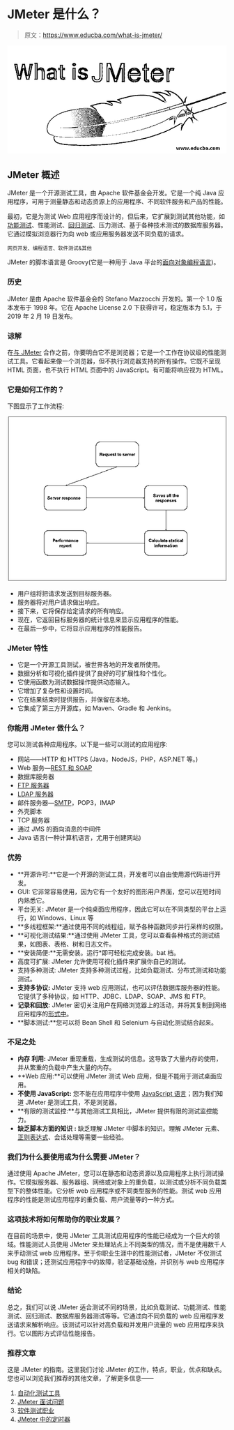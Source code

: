 # JMeter 是什么？

> 原文：<https://www.educba.com/what-is-jmeter/>

![What is JMeter](img/5501d0edbb012d3cf3b591cb1730c243.png)



## JMeter 概述

JMeter 是一个开源测试工具，由 Apache 软件基金会开发。它是一个纯 Java 应用程序，可用于测量静态和动态资源上的应用程序、不同软件服务和产品的性能。

最初，它是为测试 Web 应用程序而设计的，但后来，它扩展到测试其他功能，如[功能测试](https://www.educba.com/what-is-functional-testing/)、性能测试、[回归测试](https://www.educba.com/regression-testing/)、压力测试、基于各种技术测试的数据库服务器。它通过模拟浏览器行为向 web 或应用服务器发送不同负载的请求。

<small>网页开发、编程语言、软件测试&其他</small>

JMeter 的脚本语言是 Groovy(它是一种用于 Java 平台的[面向对象编程语言](https://www.educba.com/object-oriented-programming-in-java/))。

### 历史

JMeter 是由 Apache 软件基金会的 Stefano Mazzocchi 开发的。第一个 1.0 版本发布于 1998 年。它在 Apache License 2.0 下获得许可，稳定版本为 5.1，于 2019 年 2 月 19 日发布。

### 谅解

在[与 JMeter](https://www.educba.com/jmeter-alternatives/) 合作之前，你要明白它不是浏览器；它是一个工作在协议级的性能测试工具。它看起来像一个浏览器，但不执行浏览器支持的所有操作。它既不呈现 HTML 页面，也不执行 HTML 页面中的 JavaScript。有可能将响应视为 HTML。

### 它是如何工作的？

下图显示了工作流程:

![jmeter1](img/37387461067d46aa8de1f22d58bfa445.png)



*   用户组将把请求发送到目标服务器。
*   服务器将对用户请求做出响应。
*   接下来，它将保存给定请求的所有响应。
*   现在，它返回目标服务器的统计信息来显示应用程序的性能。
*   在最后一步中，它将显示应用程序的性能报告。

### JMeter 特性

*   它是一个开源工具测试，被世界各地的开发者所使用。
*   数据分析和可视化插件提供了良好的可扩展性和个性化。
*   它使用函数为测试数据操作提供动态输入。
*   它增加了复杂性和设置时间。
*   它在结果结束时提供报告，并保留在本地。
*   它集成了第三方开源库，如 Maven、Gradle 和 Jenkins。

### 你能用 JMeter 做什么？

您可以测试各种应用程序。以下是一些可以测试的应用程序:

*   网站——HTTP 和 HTTPS (Java，NodeJS，PHP，ASP.NET 等。)
*   Web 服务—[REST 和 SOAP](https://www.educba.com/soap-vs-rest/)
*   数据库服务器
*   [FTP 服务器](https://www.educba.com/what-is-ftp-server/)
*   [LDAP 服务器](https://www.educba.com/ldap-injection/)
*   邮件服务器—[SMTP](https://www.educba.com/smtp-protocol/)，POP3，IMAP
*   外壳脚本
*   TCP 服务器
*   通过 JMS 的面向消息的中间件
*   Java 语言(一种计算机语言，尤用于创建网站)

### 优势

*   **开源许可:**它是一个开源的测试工具，开发者可以自由使用源代码进行开发。
*   GUI: 它非常容易使用，因为它有一个友好的图形用户界面，您可以在短时间内熟悉它。
*   平台无关: JMeter 是一个纯桌面应用程序，因此它可以在不同类型的平台上运行，如 Windows、Linux 等
*   **多线程框架:**通过使用不同的线程组，赋予各种函数同步并行采样的权限。
*   **可视化测试结果:**通过使用 JMeter 工具，您可以查看各种格式的测试结果，如图表、表格、树和日志文件。
*   **安装简便:**无需安装。运行*即可轻松完成安装。bat 档。
*   高度可扩展: JMeter 允许使用可视化插件来扩展你自己的测试。
*   支持多种测试: JMeter 支持多种测试过程，比如负载测试、分布式测试和功能测试。
*   **支持多协议:** JMeter 支持 web 应用测试，也可以评估数据库服务器的性能。它提供了多种协议，如 HTTP、JDBC、LDAP、SOAP、JMS 和 FTP。
*   **记录和回放:** JMeter 密切关注用户在网络浏览器上的活动，并将其复制到网络应用程序的[形式中](https://www.educba.com/what-is-web-application/)。
*   **脚本测试:**您可以将 Bean Shell 和 Selenium 与自动化测试结合起来。

### 不足之处

*   **内存** **利用:** JMeter 重现重载，生成测试的信息。这导致了大量内存的使用，并从繁重的负载中产生大量的内存。
*   **Web 应用:**可以使用 JMeter 测试 Web 应用，但是不能用于测试桌面应用。
*   **不使用 JavaScript:** 您不能在应用程序中使用 [JavaScript 语言](https://www.educba.com/what-is-javascript/)；因为我们知道 JMeter 是测试工具，不是浏览器。
*   **有限的测试监控:**与其他测试工具相比，JMeter 提供有限的测试监控能力。
*   **缺乏脚本方面的知识** **:** 缺乏理解 JMeter 中脚本的知识。理解 JMeter 元素、[正则表达式](https://www.educba.com/regular-expressions-in-java/)、会话处理等需要一些经验。

### 我们为什么要使用或为什么需要 JMeter？

通过使用 Apache JMeter，您可以在静态和动态资源以及应用程序上执行测试操作。它模拟服务器、服务器组、网络或对象上的重负载，以测试或分析不同负载类型下的整体性能。它分析 web 应用程序或不同类型服务的性能。测试 web 应用程序的性能是测试应用程序的重负载、用户流量等的一种方式。

### 这项技术将如何帮助你的职业发展？

在目前的场景中，使用 JMeter 工具测试应用程序的性能已经成为一个巨大的领域。性能测试人员使用 JMeter 来处理站点上不同类型的情况，而不是使用数千人来手动测试 web 应用程序。至于你职业生涯中的性能测试者，JMeter 不仅测试 bug 和错误；还测试应用程序中的故障，验证基础设施，并识别与 web 应用程序相关的缺陷。

### 结论

总之，我们可以说 JMeter 适合测试不同的场景，比如负载测试、功能测试、性能测试、回归测试、数据库服务器测试等等。它通过向不同负载的 web 应用程序发送请求来解析响应。该测试可以针对高负载和并发用户流量的 web 应用程序来执行。它以图形方式评估性能报告。

### 推荐文章

这是 JMeter 的指南。这里我们讨论 JMeter 的工作，特点，职业，优点和缺点。您也可以浏览我们推荐的其他文章，了解更多信息——

1.  [自动化测试工具](https://www.educba.com/automation-testing-tools/)
2.  [JMeter 面试问题](https://www.educba.com/jmeter-interview-questions/)
3.  [软件测试职业](https://www.educba.com/careers-in-software-testing/)
4.  [JMeter 中的定时器](https://www.educba.com/timers-in-jmeter/)